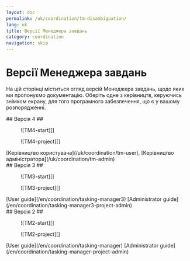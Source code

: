 ```yaml
---
layout: doc
permalink: /uk/coordination/tm-disambiguation/
lang: uk
title: Версії Менеджера завдань
category: coordination
navigation: skip
---
```


Версії Менеджера завдань
=====================

На цій сторінці міститься огляд версій Менеджера завдань, щодо яких ми пропонуємо документацію. Оберіть одне з керівництв, керуючись знімком екрану, для того програмного забезпечення, що є у вашому розпорядженні.

<div class='disambiguation-version' markdown="1">
## Версія 4 ##

<figure markdown="1">
![TM4-start][]
</figure>
<figure markdown="1">
![TM4-project][]
</figure>

<div class='disambiguation-link' markdown="1">
[Керівництво користувача](/uk/coordination/tm-user), [Керівництво адміністратора](/uk/coordination/tm-admin)
</div>
</div>

<div class='disambiguation-version' markdown="1">
## Версія 3 ##

<figure markdown="1">
![TM3-start][]
</figure>
<figure markdown="1">
![TM3-project][]
</figure>

<div class='disambiguation-link' markdown="1">
[User guide](/en/coordination/tasking-manager3) [Administrator guide](/en/coordination/tasking-manager3-project-admin)
</div>
</div>


<div class='disambiguation-version' markdown="1">
## Версія 2 ##

<figure markdown="1">
![TM2-start][]
</figure>
<figure markdown="1">
![TM2-project][]
</figure>

<div class='disambiguation-link' markdown="1">
[User guide](/en/coordination/tasking-manager) [Administrator guide](/en/coordination/tasking-manager-project-admin)
</div>
</div>


[TM2-start]: /images/coordination/tasking_manager_image01.png
[TM2-project]: /images/coordination/tasking_manager_image04.png
[TM3-start]: /images/coordination/tm3-start.png
[TM3-project]: /images/coordination/tm3-project.png
[TM4-start]: /images/coordination/tm4-start.png
[TM4-project]: /images/coordination/tm4-project.png
